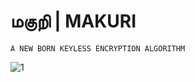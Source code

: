# மகுறி | MAKURI 
 
    A NEW BORN KEYLESS ENCRYPTION ALGORITHM
![1](https://github.com/mugund10/MAKURI/blob/master/images/makuri%20output.png)
